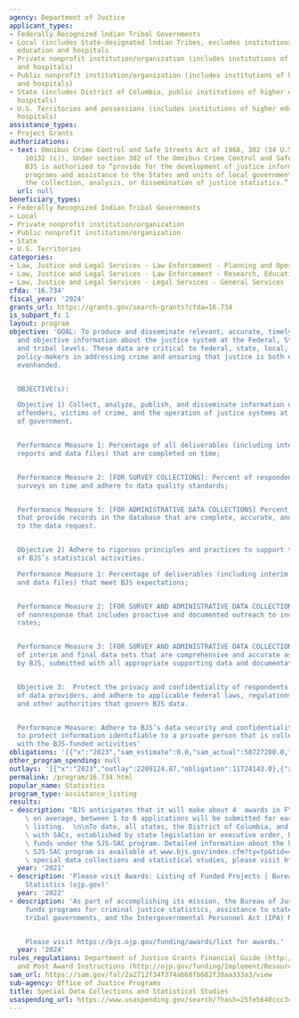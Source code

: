 ```yaml
---
agency: Department of Justice
applicant_types:
- Federally Recognized lndian Tribal Governments
- Local (includes State-designated lndian Tribes, excludes institutions of higher
  education and hospitals
- Private nonprofit institution/organization (includes institutions of higher education
  and hospitals)
- Public nonprofit institution/organization (includes institutions of higher education
  and hospitals)
- State (includes District of Columbia, public institutions of higher education and
  hospitals)
- U.S. Territories and possessions (includes institutions of higher education and
  hospitals)
assistance_types:
- Project Grants
authorizations:
- text: Omnibus Crime Control and Safe Streets Act of 1968, 302 (34 U.S.C. § 10131,
    10132 (c)), Under section 302 of the Omnibus Crime Control and Safe Streets Act,
    BJS is authorized to “provide for the development of justice information systems
    programs and assistance to the States and units of local government relating to
    the collection, analysis, or dissemination of justice statistics.”.
  url: null
beneficiary_types:
- Federally Recognized Indian Tribal Governments
- Local
- Private nonprofit institution/organization
- Public nonprofit institution/organization
- State
- U.S. Territories
categories:
- Law, Justice and Legal Services - Law Enforcement - Planning and Operations
- Law, Justice and Legal Services - Law Enforcement - Research, Education, Training
- Law, Justice and Legal Services - Legal Services - General Services
cfda: '16.734'
fiscal_year: '2024'
grants_url: https://grants.gov/search-grants?cfda=16.734
is_subpart_f: 1
layout: program
objective: 'GOAL: To produce and disseminate relevant, accurate, timely, reliable,
  and objective information about the justice system at the Federal, State, local,
  and tribal levels. These data are critical to federal, state, local, and tribal
  policy-makers in addressing crime and ensuring that justice is both efficient and
  evenhanded.


  OBJECTIVE(s):

  Objective 1) Collect, analyze, publish, and disseminate information on crime, criminal
  offenders, victims of crime, and the operation of justice systems at all levels
  of government.


  Performance Measure 1: Percentage of all deliverables (including interim and final
  reports and data files) that are completed on time;


  Performance Measure 2: [FOR SURVEY COLLECTIONS]: Percent of respondents that complete
  surveys on time and adhere to data quality standards;


  Performance Measure 3: [FOR ADMINISTRATIVE DATA COLLECTIONS] Percent of respondents
  that provide records in the database that are complete, accurate, and responsive
  to the data request.


  Objective 2) Adhere to rigorous principles and practices to support the quality
  of BJS’s statistical activities.

  Performance Measure 1: Percentage of deliverables (including interim and final reports
  and data files) that meet BJS expectations;


  Performance Measure 2: [FOR SURVEY AND ADMINISTRATIVE DATA COLLECTIONS] Timely assessment
  of nonresponse that includes proactive and documented outreach to increase response
  rates;


  Performance Measure 3: [FOR SURVEY AND ADMINISTRATIVE DATA COLLECTIONS] Percentage
  of interim and final data sets that are comprehensive and accurate as determined
  by BJS, submitted with all appropriate supporting data and documentation.


  Objective 3:  Protect the privacy and confidentiality of respondents and the trust
  of data providers, and adhere to applicable federal laws, regulations, policies,
  and other authorities that govern BJS data.


  Performance Measure: Adhere to BJS’s data security and confidentiality requirements
  to protect information identifiable to a private person that is collected in conjunction
  with the BJS-funded activities'
obligations: '[{"x":"2023","sam_estimate":0.0,"sam_actual":50727280.0,"usa_spending_actual":20721493.86},{"x":"2024","sam_estimate":0.0,"sam_actual":65406085.0,"usa_spending_actual":12020465.87},{"x":"2025","sam_estimate":0.0,"sam_actual":0.0,"usa_spending_actual":0.0}]'
other_program_spending: null
outlays: '[{"x":"2023","outlay":2209124.87,"obligation":11724143.0},{"x":"2024","outlay":2860404.11,"obligation":12214605.0},{"x":"2025","outlay":0.0,"obligation":0.0}]'
permalink: /program/16.734.html
popular_name: Statistics
program_type: assistance_listing
results:
- description: "BJS anticipates that it will make about 4  awards in FY 2021 and that,\
    \ on average, between 1 to 6 applications will be submitted for each funding assistance\
    \ listing.  \n\nTo date, all states, the District of Columbia, and U.S. territories\
    \ with SACs, established by state legislation or executive order, have received\
    \ funds under the SJS-SAC program. Detailed information about the history of the\
    \ SJS-SAC program is available at www.bjs.gov/index.cfm?ty=tp&tid=48.  To view\
    \ special data collections and statistical studies, please visit https://bjs.ojp.gov/."
  year: '2021'
- description: 'Please visit Awards: Listing of Funded Projects | Bureau of Justice
    Statistics (ojp.gov)'
  year: '2022'
- description: 'As part of accomplishing its mission, the Bureau of Justice Statistics
    funds programs for criminal justice statistics, assistance to state, local, and
    tribal governments, and the Intergovernmental Personnel Act (IPA) Mobility Program.


    Please visit https://bjs.ojp.gov/funding/awards/list for awards.'
  year: '2024'
rules_regulations: Department of Justice Grants Financial Guide (http://ojp.gov/financialguide/DOJ/index.htm)
  and Post Award Instructions (http://ojp.gov/funding/Implement/Resources/PostAwardInstructions.pdf).
sam_url: https://sam.gov/fal/2a2712f34f374ab68fb682f38aa333a3/view
sub-agency: Office of Justice Programs
title: Special Data Collections and Statistical Studies
usaspending_url: https://www.usaspending.gov/search/?hash=25fe5640ccc3cc41a509ea2cc383e5d7
---
```

